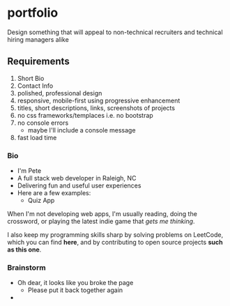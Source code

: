 # portfolio

Design something that will appeal to non-technical recruiters and technical hiring managers alike

## Requirements
1. Short Bio
2. Contact Info
3. polished, professional design
4. responsive, mobile-first using progressive enhancement
5. titles, short descriptions, links, screenshots of projects
6. no css frameworks/templaces i.e. no bootstrap
7. no console errors
    - maybe I'll include a console message
8. fast load time

### Bio

- I'm Pete
- A full stack web developer in Raleigh, NC
- Delivering fun and useful user experiences
- Here are a few examples:
    - Quiz App

When I'm not developing web apps, I'm usually reading, doing the crossword, or playing the latest indie game that _gets me thinking_. 

I also keep my programming skills sharp by solving problems on LeetCode, which you can find **here**, and by contributing to open source projects **such as this one**. 
    
 ### Brainstorm
 - Oh dear, it looks like you broke the page
    - Please put it back together again
 - 
